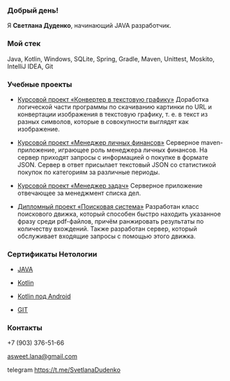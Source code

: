 ### Добрый день!

Я <b>Светлана Дуденко</b>, начинающий JAVA разработчик.

### Мой стек

Java, Kotlin, Windows, SQLite, Spring, Gradle, Maven, Unittest, Moskito, IntelliJ IDEA, Git


### Учебные проекты

- [Курсовой проект «Конвертер в текстовую графику»](https://github.com/SvetlanaDD/java-diplom)
Доработка логической части программы по скачиванию картинки по URL и конвертации изображения в текстовую графику, т. е. в текст из разных символов, которые в совокупности выглядят как изображение.

- [Курсовой проект «Менеджер личных финансов»](https://github.com/SvetlanaDD/FinanceManager)
Серверное maven-приложение, играющее роль менеджера личных финансов. На сервер приходят запросы с информацией о покупке в формате JSON. Сервер в ответ присылает текстовый JSON со статистикой покупок по категориям за различные периоды.

- [Курсовой проект «Менеджер задач»](https://github.com/SvetlanaDD/course_JDCP)
Серверное приложение отвечающее за менеджмент списка дел.

- [Дипломный проект «Поисковая система»](https://github.com/SvetlanaDD/pcs-final-diplom)
Разработан класс поискового движка, который способен быстро находить указанное фразу среди pdf-файлов, причём ранжировать результаты по количеству вхождений. Также разработан сервер, который обслуживает входящие запросы с помощью этого движка.


### Сертификаты Нетологии

- [JAVA](https://github.com/SvetlanaDD/SvetlanaDD/blob/main/certificate_JAVA.pdf)

- [Kotlin](https://github.com/SvetlanaDD/SvetlanaDD/blob/main/certificate_Kotlin.pdf)

- [Kotlin под Android](https://github.com/SvetlanaDD/SvetlanaDD/blob/main/certificate_KotlinAndroid.pdf) 

- [GIT](https://github.com/SvetlanaDD/SvetlanaDD/blob/main/certificate_GIT.pdf)


### Контакты

+7 (903) 376-51-66

asweet.lana@gmail.com

telegram https://t.me/SvetlanaDudenko

